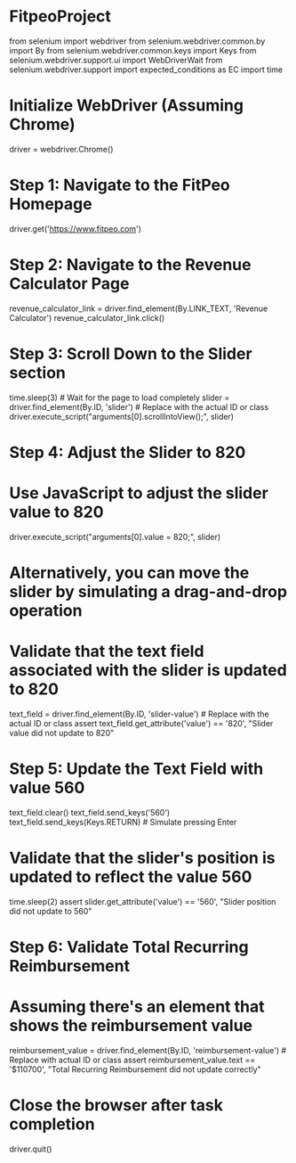 # FitpeoProject
from selenium import webdriver
from selenium.webdriver.common.by import By
from selenium.webdriver.common.keys import Keys
from selenium.webdriver.support.ui import WebDriverWait
from selenium.webdriver.support import expected_conditions as EC
import time

# Initialize WebDriver (Assuming Chrome)
driver = webdriver.Chrome()

# Step 1: Navigate to the FitPeo Homepage
driver.get('https://www.fitpeo.com')

# Step 2: Navigate to the Revenue Calculator Page
revenue_calculator_link = driver.find_element(By.LINK_TEXT, 'Revenue Calculator')
revenue_calculator_link.click()

# Step 3: Scroll Down to the Slider section
time.sleep(3)  # Wait for the page to load completely
slider = driver.find_element(By.ID, 'slider')  # Replace with the actual ID or class
driver.execute_script("arguments[0].scrollIntoView();", slider)

# Step 4: Adjust the Slider to 820
# Use JavaScript to adjust the slider value to 820
driver.execute_script("arguments[0].value = 820;", slider)

# Alternatively, you can move the slider by simulating a drag-and-drop operation

# Validate that the text field associated with the slider is updated to 820
text_field = driver.find_element(By.ID, 'slider-value')  # Replace with the actual ID or class
assert text_field.get_attribute('value') == '820', "Slider value did not update to 820"

# Step 5: Update the Text Field with value 560
text_field.clear()
text_field.send_keys('560')
text_field.send_keys(Keys.RETURN)  # Simulate pressing Enter

# Validate that the slider's position is updated to reflect the value 560
time.sleep(2)
assert slider.get_attribute('value') == '560', "Slider position did not update to 560"

# Step 6: Validate Total Recurring Reimbursement
# Assuming there's an element that shows the reimbursement value
reimbursement_value = driver.find_element(By.ID, 'reimbursement-value')  # Replace with actual ID or class
assert reimbursement_value.text == '$110700', "Total Recurring Reimbursement did not update correctly"

# Close the browser after task completion
driver.quit()
